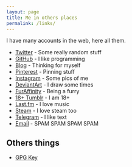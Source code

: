 ```yaml
---
layout: page
title: Me in others places
permalink: /links/
---
```


I have many accounts in the web, here all them.

- [Twitter][01] - Some really random stuff
- [GitHub][02] - I like programming
- [Blog][03] - Thinking for myself
- [Pinterest][04] - Pinning stuff
- [Instagram][05] - Some pics of me
- [DeviantArt][06] - I draw some times
- [FurAffinity][07] - Being a furry
- [18+ Tumblr][08] - I am 18+
- [Last.fm][09] - I love music
- [Steam][10] - I love steam too
- [Telegram][11] - I like text
- [Email][12] - SPAM SPAM SPAM SPAM

## Others things

- [GPG Key]({{site.url}}/files/gpg-key)

<!-- links -->

[01]: https://twitter.com/k4t0mono
[02]: https://github.com/k4t0mono
[03]: https://k4t0mono.wordpress.com
[04]: https://br.pinterest.com/k4t0mono
[05]: https://www.instagram.com/k4t0mono
[06]: https://k4t0mono.deviantart.com
[07]: https://www.furaffinity.net/user/k4t0mono
[08]: https://k4t0mono-kinky.tumblr.com
[09]: http://www.last.fm/user/k4t0mono
[10]: http://steamcommunity.com/id/k4t0mono
[11]: https://telegram.me/k4t0mono
[12]: mailto:k4t0mono@gmail.com
